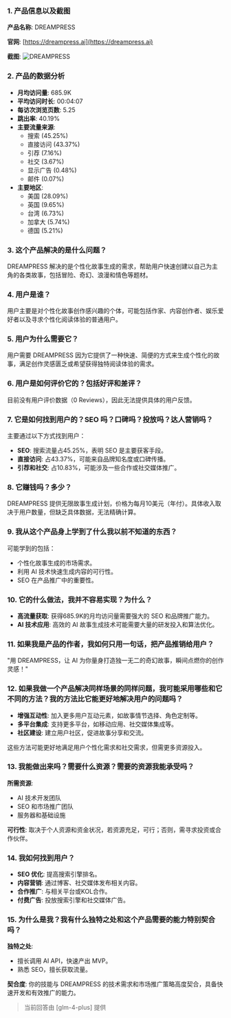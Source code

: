 ### 1. 产品信息以及截图

**产品名称**: DREAMPRESS

**官网**: [https://dreampress.ai](https://dreampress.ai)

**截图**: ![DREAMPRESS](https://cdn-images.toolify.ai/170349991398373982.jpg)

### 2. 产品的数据分析

- **月均访问量**: 685.9K
- **平均访问时长**: 00:04:07
- **每访次浏览页数**: 5.25
- **跳出率**: 40.19%
- **主要流量来源**: 
  - 搜索 (45.25%)
  - 直接访问 (43.37%)
  - 引荐 (7.16%)
  - 社交 (3.67%)
  - 显示广告 (0.48%)
  - 邮件 (0.07%)
- **主要地区**: 
  - 美国 (28.09%)
  - 英国 (9.65%)
  - 台湾 (6.73%)
  - 加拿大 (5.74%)
  - 德国 (5.21%)

### 3. 这个产品解决的是什么问题？

DREAMPRESS 解决的是个性化故事生成的需求，帮助用户快速创建以自己为主角的各类故事，包括冒险、奇幻、浪漫和情色等题材。

### 4. 用户是谁？

用户主要是对个性化故事创作感兴趣的个体，可能包括作家、内容创作者、娱乐爱好者以及寻求个性化阅读体验的普通用户。

### 5. 用户为什么需要它？

用户需要 DREAMPRESS 因为它提供了一种快速、简便的方式来生成个性化的故事，满足创作灵感匮乏或希望获得独特阅读体验的需求。

### 6. 用户是如何评价它的？包括好评和差评？

目前没有用户评价数据（0 Reviews），因此无法提供具体的用户反馈。

### 7. 它是如何找到用户的？SEO 吗？口碑吗？投放吗？达人营销吗？

主要通过以下方式找到用户：
- **SEO**: 搜索流量占45.25%，表明 SEO 是主要获客手段。
- **直接访问**: 占43.37%，可能来自品牌知名度或口碑传播。
- **引荐和社交**: 占10.83%，可能涉及一些合作或社交媒体推广。

### 8. 它赚钱吗？多少？

DREAMPRESS 提供无限故事生成计划，价格为每月10美元（年付）。具体收入取决于用户数量，但缺乏具体数据，无法精确计算。

### 9. 我从这个产品身上学到了什么我以前不知道的东西？

可能学到的包括：
- 个性化故事生成的市场需求。
- 利用 AI 技术快速生成内容的可行性。
- SEO 在产品推广中的重要性。

### 10. 它的什么做法，我并不容易实现？为什么？

- **高流量获取**: 获得685.9K的月均访问量需要强大的 SEO 和品牌推广能力。
- **AI 技术应用**: 高效的 AI 故事生成技术可能需要大量的研发投入和算法优化。

### 11. 如果我是产品的作者，我如何只用一句话，把产品推销给用户？

"用 DREAMPRESS，让 AI 为你量身打造独一无二的奇幻故事，瞬间点燃你的创作灵感！"

### 12. 如果我做一个产品解决同样场景的同样问题，我可能采用哪些和它不同的方法？我的方法比它能更好地解决用户的问题吗？

- **增强互动性**: 加入更多用户互动元素，如故事情节选择、角色定制等。
- **多平台集成**: 支持更多平台，如移动应用、社交媒体集成等。
- **社区建设**: 建立用户社区，促进故事分享和交流。

这些方法可能更好地满足用户个性化需求和社交需求，但需更多资源投入。

### 13. 我能做出来吗？需要什么资源？需要的资源我能承受吗？

**所需资源**:
- AI 技术开发团队
- SEO 和市场推广团队
- 服务器和基础设施

**可行性**:
取决于个人资源和资金状况，若资源充足，可行；否则，需寻求投资或合作伙伴。

### 14. 我如何找到用户？

- **SEO 优化**: 提高搜索引擎排名。
- **内容营销**: 通过博客、社交媒体发布相关内容。
- **合作推广**: 与相关平台或KOL合作。
- **付费广告**: 投放搜索引擎和社交媒体广告。

### 15. 为什么是我？我有什么独特之处和这个产品需要的能力特别契合吗？

**独特之处**:
- 擅长调用 AI API，快速产出 MVP。
- 熟悉 SEO，擅长获取流量。

**契合度**:
你的技能与 DREAMPRESS 的技术需求和市场推广策略高度契合，具备快速开发和有效推广的能力。

> 当前回答由 [glm-4-plus] 提供